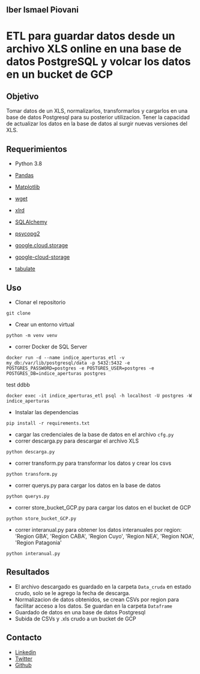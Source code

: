 ## Iber Ismael Piovani

# ETL para guardar datos desde un archivo XLS online en una base de datos PostgreSQL y volcar los datos en un bucket de GCP

## Objetivo

Tomar datos de un XLS, normalizarlos, transformarlos y cargarlos en una base de datos Postgresql para su posterior utilizacion.
Tener la capacidad de actualizar los datos en la base de datos al surgir nuevas versiones del XLS.

## Requerimientos

- Python 3.8

- [Pandas](https://pandas.pydata.org/docs/)
- [Matplotlib](https://matplotlib.org/)
- [wget](https://pypi.org/project/wget/)
- [xlrd](https://pypi.org/project/xlrd/)
- [SQLAlchemy](https://www.sqlalchemy.org/)
- [psycopg2](https://pypi.org/project/psycopg2/)
- [google.cloud.storage](https://pypi.org/project/google-cloud-storage/)
- [google-cloud-storage](https://pypi.org/project/google-cloud-storage/)
- [tabulate](https://pypi.org/project/tabulate/)

## Uso

- Clonar el repositorio

```
git clone
```

- Crear un entorno virtual

```
python -m venv venv
```

- correr Docker de SQL Server

```
docker run -d --name indice_aperturas_etl -v my_db:/var/lib/postgresql/data -p 5432:5432 -e POSTGRES_PASSWORD=postgres -e POSTGRES_USER=postgres -e POSTGRES_DB=indice_aperturas postgres
```

test ddbb

```
docker exec -it indice_aperturas_etl psql -h localhost -U postgres -W indice_aperturas
```

- Instalar las dependencias

```
pip install -r requirements.txt
```

- cargar las credenciales de la base de datos en el archivo `cfg.py`
- correr descarga.py para descargar el archivo XLS

```
python descarga.py
```

- correr transform.py para transformar los datos y crear los csvs

```
python transform.py
```

- correr querys.py para cargar los datos en la base de datos

```
python querys.py
```

- correr store_bucket_GCP.py para cargar los datos en el bucket de GCP

```
python store_bucket_GCP.py
```

- correr interanual.py para obtener los datos interanuales por region:
  'Region GBA', 'Region CABA', 'Region Cuyo', 'Region NEA', 'Region NOA', 'Region Patagonia'

```
python interanual.py
```

## Resultados

- El archivo descargado es guardado en la carpeta `Data_cruda` en estado crudo, solo se le agrego la fecha de descarga.
- Normalizacion de datos obtenidos, se crean CSVs por region para facilitar acceso a los datos. Se guardan en la carpeta `Dataframe`
- Guardado de datos en una base de datos Postgresql
- Subida de CSVs y .xls crudo a un bucket de GCP

## Contacto

- [Linkedin](https://www.linkedin.com/in/iber-ismael-piovani-8b35bbba/)
- [Twitter](https://twitter.com/laimas)
- [Github](https://github.com/Vosinepi)
